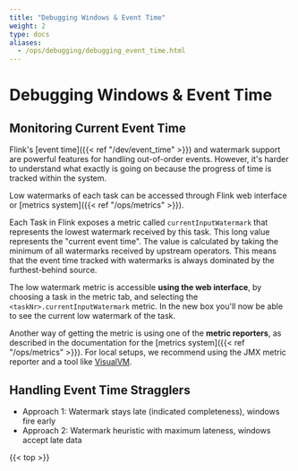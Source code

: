 ```yaml
---
title: "Debugging Windows & Event Time"
weight: 2
type: docs
aliases:
  - /ops/debugging/debugging_event_time.html
---
```

<!--
Licensed to the Apache Software Foundation (ASF) under one
or more contributor license agreements.  See the NOTICE file
distributed with this work for additional information
regarding copyright ownership.  The ASF licenses this file
to you under the Apache License, Version 2.0 (the
"License"); you may not use this file except in compliance
with the License.  You may obtain a copy of the License at

  http://www.apache.org/licenses/LICENSE-2.0

Unless required by applicable law or agreed to in writing,
software distributed under the License is distributed on an
"AS IS" BASIS, WITHOUT WARRANTIES OR CONDITIONS OF ANY
KIND, either express or implied.  See the License for the
specific language governing permissions and limitations
under the License.
-->

# Debugging Windows & Event Time

## Monitoring Current Event Time

Flink's [event time]({{< ref "/dev/event_time" >}}) and watermark support are powerful features for handling
out-of-order events. However, it's harder to understand what exactly is going on because the progress of time
is tracked within the system.

Low watermarks of each task can be accessed through Flink web interface or [metrics system]({{< ref "/ops/metrics" >}}).

Each Task in Flink exposes a metric called `currentInputWatermark` that represents the lowest watermark received
by this task. This long value represents the "current event time".
The value is calculated by taking the minimum of all watermarks received by upstream operators. This means that 
the event time tracked with watermarks is always dominated by the furthest-behind source.

The low watermark metric is accessible **using the web interface**, by choosing a task in the metric tab,
and selecting the `<taskNr>.currentInputWatermark` metric. In the new box you'll now be able to see 
the current low watermark of the task.

Another way of getting the metric is using one of the **metric reporters**, as described in the documentation
for the [metrics system]({{< ref "/ops/metrics" >}}).
For local setups, we recommend using the JMX metric reporter and a tool like [VisualVM](https://visualvm.github.io/).




## Handling Event Time Stragglers

  - Approach 1: Watermark stays late (indicated completeness), windows fire early
  - Approach 2: Watermark heuristic with maximum lateness, windows accept late data

{{< top >}}
